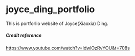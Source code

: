 # joyce_ding_portfolio
This is portforlio website of Joyce(Xiaoxia) Ding. 

##### Credit reference
https://www.youtube.com/watch?v=ldwlOzRvYOU&t=708s
